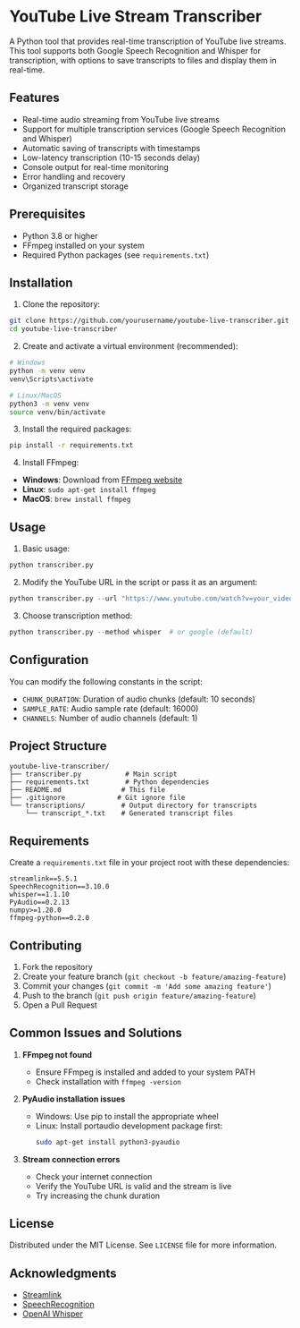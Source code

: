 # YouTube Live Stream Transcriber

A Python tool that provides real-time transcription of YouTube live streams. This tool supports both Google Speech Recognition and Whisper for transcription, with options to save transcripts to files and display them in real-time.

## Features

- Real-time audio streaming from YouTube live streams
- Support for multiple transcription services (Google Speech Recognition and Whisper)
- Automatic saving of transcripts with timestamps
- Low-latency transcription (10-15 seconds delay)
- Console output for real-time monitoring
- Error handling and recovery
- Organized transcript storage

## Prerequisites

- Python 3.8 or higher
- FFmpeg installed on your system
- Required Python packages (see `requirements.txt`)

## Installation

1. Clone the repository:
```bash
git clone https://github.com/yourusername/youtube-live-transcriber.git
cd youtube-live-transcriber
```

2. Create and activate a virtual environment (recommended):
```bash
# Windows
python -m venv venv
venv\Scripts\activate

# Linux/MacOS
python3 -m venv venv
source venv/bin/activate
```

3. Install the required packages:
```bash
pip install -r requirements.txt
```

4. Install FFmpeg:
- **Windows**: Download from [FFmpeg website](https://ffmpeg.org/download.html)
- **Linux**: `sudo apt-get install ffmpeg`
- **MacOS**: `brew install ffmpeg`

## Usage

1. Basic usage:
```python
python transcriber.py
```

2. Modify the YouTube URL in the script or pass it as an argument:
```python
python transcriber.py --url "https://www.youtube.com/watch?v=your_video_id"
```

3. Choose transcription method:
```python
python transcriber.py --method whisper  # or google (default)
```

## Configuration

You can modify the following constants in the script:
- `CHUNK_DURATION`: Duration of audio chunks (default: 10 seconds)
- `SAMPLE_RATE`: Audio sample rate (default: 16000)
- `CHANNELS`: Number of audio channels (default: 1)

## Project Structure

```
youtube-live-transcriber/
├── transcriber.py           # Main script
├── requirements.txt         # Python dependencies
├── README.md               # This file
├── .gitignore             # Git ignore file
└── transcriptions/         # Output directory for transcripts
    └── transcript_*.txt    # Generated transcript files
```

## Requirements

Create a `requirements.txt` file in your project root with these dependencies:

```
streamlink==5.5.1
SpeechRecognition==3.10.0
whisper==1.1.10
PyAudio==0.2.13
numpy>=1.20.0
ffmpeg-python==0.2.0
```

## Contributing

1. Fork the repository
2. Create your feature branch (`git checkout -b feature/amazing-feature`)
3. Commit your changes (`git commit -m 'Add some amazing feature'`)
4. Push to the branch (`git push origin feature/amazing-feature`)
5. Open a Pull Request

## Common Issues and Solutions

1. **FFmpeg not found**
   - Ensure FFmpeg is installed and added to your system PATH
   - Check installation with `ffmpeg -version`

2. **PyAudio installation issues**
   - Windows: Use pip to install the appropriate wheel
   - Linux: Install portaudio development package first:
     ```bash
     sudo apt-get install python3-pyaudio
     ```

3. **Stream connection errors**
   - Check your internet connection
   - Verify the YouTube URL is valid and the stream is live
   - Try increasing the chunk duration

## License

Distributed under the MIT License. See `LICENSE` file for more information.

## Acknowledgments

- [Streamlink](https://streamlink.github.io/)
- [SpeechRecognition](https://pypi.org/project/SpeechRecognition/)
- [OpenAI Whisper](https://github.com/openai/whisper)